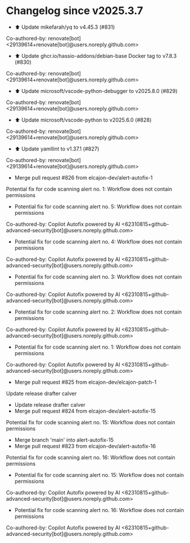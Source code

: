 # Changelog since v2025.3.7
- ⬆️ Update mikefarah/yq to v4.45.3 (#831)

Co-authored-by: renovate[bot] <29139614+renovate[bot]@users.noreply.github.com> 
- ⬆️ Update ghcr.io/hassio-addons/debian-base Docker tag to v7.8.3 (#830)

Co-authored-by: renovate[bot] <29139614+renovate[bot]@users.noreply.github.com> 
- ⬆️ Update microsoft/vscode-python-debugger to v2025.8.0 (#829)

Co-authored-by: renovate[bot] <29139614+renovate[bot]@users.noreply.github.com> 
- ⬆️ Update microsoft/vscode-python to v2025.6.0 (#828)

Co-authored-by: renovate[bot] <29139614+renovate[bot]@users.noreply.github.com> 
- ⬆️ Update yamllint to v1.37.1 (#827)

Co-authored-by: renovate[bot] <29139614+renovate[bot]@users.noreply.github.com> 
- Merge pull request #826 from elcajon-dev/alert-autofix-1

Potential fix for code scanning alert no. 1: Workflow does not contain permissions 
- Potential fix for code scanning alert no. 5: Workflow does not contain permissions

Co-authored-by: Copilot Autofix powered by AI <62310815+github-advanced-security[bot]@users.noreply.github.com> 
- Potential fix for code scanning alert no. 4: Workflow does not contain permissions

Co-authored-by: Copilot Autofix powered by AI <62310815+github-advanced-security[bot]@users.noreply.github.com> 
- Potential fix for code scanning alert no. 3: Workflow does not contain permissions

Co-authored-by: Copilot Autofix powered by AI <62310815+github-advanced-security[bot]@users.noreply.github.com> 
- Potential fix for code scanning alert no. 2: Workflow does not contain permissions

Co-authored-by: Copilot Autofix powered by AI <62310815+github-advanced-security[bot]@users.noreply.github.com> 
- Potential fix for code scanning alert no. 1: Workflow does not contain permissions

Co-authored-by: Copilot Autofix powered by AI <62310815+github-advanced-security[bot]@users.noreply.github.com> 
- Merge pull request #825 from elcajon-dev/elcajon-patch-1

Update release drafter calver 
- Update release drafter calver 
- Merge pull request #824 from elcajon-dev/alert-autofix-15

Potential fix for code scanning alert no. 15: Workflow does not contain permissions 
- Merge branch 'main' into alert-autofix-15 
- Merge pull request #823 from elcajon-dev/alert-autofix-16

Potential fix for code scanning alert no. 16: Workflow does not contain permissions 
- Potential fix for code scanning alert no. 15: Workflow does not contain permissions

Co-authored-by: Copilot Autofix powered by AI <62310815+github-advanced-security[bot]@users.noreply.github.com> 
- Potential fix for code scanning alert no. 16: Workflow does not contain permissions

Co-authored-by: Copilot Autofix powered by AI <62310815+github-advanced-security[bot]@users.noreply.github.com> 
